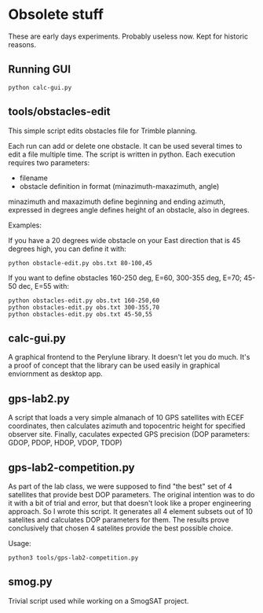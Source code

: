 # Obsolete stuff

These are early days experiments. Probably useless now. Kept for historic reasons.

## Running GUI

```python calc-gui.py```

## tools/obstacles-edit

This simple script edits obstacles file for Trimble planning.

Each run can add or delete one obstacle. It can be used several times to edit
a file multiple time. The script is written in python. Each execution requires
two parameters:

- filename
- obstacle definition in format (minazimuth-maxazimuth, angle)

minazimuth and maxazimuth define beginning and ending azimuth, expressed in degrees
angle defines height of an obstacle, also in degrees.

Examples:

If you have a 20 degrees wide obstacle on your East direction that is 45 degrees high, you
can define it with:

```
python obstacle-edit.py obs.txt 80-100,45
```

If you want to define obstacles 160-250 deg, E=60, 300-355 deg, E=70; 45-50 dec, E=55 with:

```
python obstacles-edit.py obs.txt 160-250,60
python obstacles-edit.py obs.txt 300-355,70
python obstacles-edit.py obs.txt 45-50,55
```

## calc-gui.py

A graphical frontend to the Perylune library. It doesn't let you do
much. It's a proof of concept that the library can be used easily in
graphical enviornment as desktop app.

## gps-lab2.py

A script that loads a very simple almanach of 10 GPS satellites with
ECEF coordinates, then calculates azimuth and topocentric height for
specified observer site. Finally, caculates expected GPS precision
(DOP parameters: GDOP, PDOP, HDOP, VDOP, TDOP)

## gps-lab2-competition.py

As part of the lab class, we were supposed to find "the best" set of 4
satellites that provide best DOP parameters. The original intention
was to do it with a bit of trial and error, but that doesn't look like
a proper engineering approach. So I wrote this script. It generates
all 4 element subsets out of 10 satelites and calculates DOP
parameters for them. The results prove conclusively that chosen 4
satelites provide the best possible choice.

Usage:

`python3 tools/gps-lab2-competition.py`

## smog.py

Trivial script used while working on a SmogSAT project.

